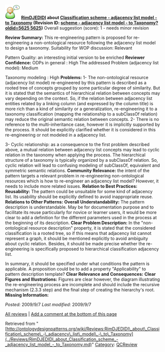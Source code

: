 [![](../images/thumb/2/29/Reviewer.png/48px-Reviewer.png)](../Image/Reviewer.png.md "Reviewer.png")
__[RimDJEDIDI](../User/RimDJEDIDI.md "User:RimDJEDIDI") about [Classification scheme - adjacency list model - to Taxonomy](../Submissions/Classification_scheme_-_adjacency_list_model_-_to_Taxonomy.md "Submissions:Classification scheme - adjacency list model - to Taxonomy") (Revision ID: [scheme - adjacency list model - to Taxonomy?oldid=5625 5625](../Submissions/Classification.md "http://ontologydesignpatterns.org/wiki/Submissions:Classification"))__
Overall suggestion (score): 1 - needs minor revision




 __Review Summary:__ This re-engineering pattern is proposed for re-engineering a non-ontological resource following the adjacency list model to design a taxonomy. 
Suitability for WOP discussion: Relevant



Pattern Quality: an interesting initial version to be enriched
__Reviewer Confidence:__ ODPs in general : High
The addressed Problem (adjacency list model): Medium



Taxonomy modeling : High
__Problems:__ 1- The non-ontological resource (adjacency list model) re-engineered by this pattern is described as a rooted tree of concepts grouped by some particular degree of similarity. But it is stated that the semantics of hierarchical relation between concepts may vary depending on the context. So, if the relation between adjacency list entities related by a linking column (and expressed by the column title) is more rich than a kind of similarity or a generalization, re-engineering it to a taxonomy classification (mapping the relationship to a subClassOf relation) may reduce the original semantic relation between concepts.
2- There is no reference to the multi-inheritance case, however it is implicitly supported by the process. It should be explicitly clarified whether it is considered in this re-engineering or not modeled in a adjacency list.



3- Cyclic relationship: as a consequence to the first problem described above, a mutual relation between adjacency list concepts may lead to cyclic relation in the taxonomy when applying the process. The hierarchical structure of a taxonomy is typically organized by a subClassOf relation. So, cyclic relation will lead to confusing modeling of subClassOf, equivalent and symmetric semantic relations.
__Community Relevance:__ the intent of the pattern targets a relevant problem in re-engineering non-ontological resources which is how to re-engineer an adjacency list model? However, it needs to include more related issues.
__Relation to Best Practices:__ 
__Reusability:__ The pattern could be unsuitable for some kind of adjacency list. Its usability should be explicitly defined to avoid inappropriate reuse.
__Relations to Other Patterns:__ 
__Overall Understandability:__ The pattern description is understandable. May be for documentation purpose and to facilitate its reuse particularly for novice or learner users, it would be more clear to add a definition for the different parameters used in the process at the beginning of its description.
__Clear Problem Description:__ In the "non-ontological resource description" property, it is stated that the considered classification is a rooted tree, so if this means that adjacency list cannot represent a graph, it should be mentioned explicitly to avoid ambiguity about cyclic relation. 
Besides, it should be made precise whether the re-engineering is specifically proposed to hierarchical classification adjacency list.



In summary, it should be specified under what conditions the pattern is applicable. A proposition could be to add a property "Applicability" to pattern description template?
__Clear Relevance and Consequences:__ 
__Clear Figures and Illustrations:__ Figures are clear however, the diagram illustrating the re-engineering process are incomplete and should include the recursive mechanism (2.3.3 step) and the final step of creating the hierarchy's root.
__Missing Information:__ 

_Posted:_ 2009/9/7 _Last modified:_ 2009/9/7



[All reviews](../Reviews/Main.md "Reviews:Main") | [Add a comment at the bottom of this page](index.php@title=Odp%253AAdd_comment&target=../Reviews/RimDJEDIDI_about_Classification_scheme_-_adjacency_list_model_-_to_Taxonomy.md#New_comment "http://ontologydesignpatterns.org/wiki/index.php?title=Odp:Add_comment&target=Reviews:RimDJEDIDI_about_Classification_scheme_-_adjacency_list_model_-_to_Taxonomy#New_comment")


Retrieved from "[http://ontologydesignpatterns.org/wiki/Reviews:RimDJEDIDI\_about\_Classification\_scheme\_-\_adjacency\_list\_model\_-\_to\_Taxonomy](../Reviews/RimDJEDIDI_about_Classification_scheme_-_adjacency_list_model_-_to_Taxonomy.md)"
 [Category](http://ontologydesignpatterns.org/wiki/Special:Categories "Special:Categories"): [QCReview](../Category/QCReview.md "Category:QCReview")